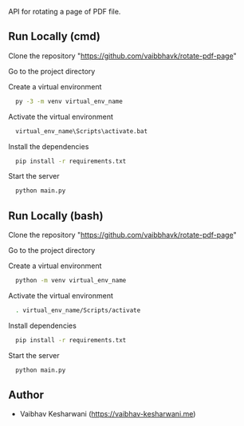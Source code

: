 API for rotating a page of PDF file.

## Run Locally (cmd)

Clone the repository "https://github.com/vaibbhavk/rotate-pdf-page"

Go to the project directory

Create a virtual environment

```cmd
  py -3 -m venv virtual_env_name
```

Activate the virtual environment

```cmd
  virtual_env_name\Scripts\activate.bat
```

Install the dependencies

```cmd
  pip install -r requirements.txt
```

Start the server

```cmd
  python main.py
```

## Run Locally (bash)

Clone the repository "https://github.com/vaibbhavk/rotate-pdf-page"

Go to the project directory

Create a virtual environment

```bash
  python -m venv virtual_env_name
```

Activate the virtual environment

```bash
  . virtual_env_name/Scripts/activate
```

Install dependencies

```bash
  pip install -r requirements.txt
```

Start the server

```bash
  python main.py
```

## Author

- Vaibhav Kesharwani (https://vaibhav-kesharwani.me)
